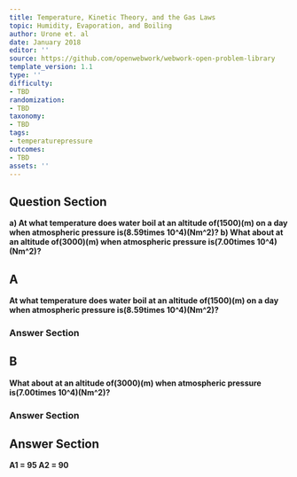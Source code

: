 ```yaml
---
title: Temperature, Kinetic Theory, and the Gas Laws
topic: Humidity, Evaporation, and Boiling
author: Urone et. al
date: January 2018
editor: ''
source: https://github.com/openwebwork/webwork-open-problem-library
template_version: 1.1
type: ''
difficulty:
- TBD
randomization:
- TBD
taxonomy:
- TBD
tags:
- temperaturepressure
outcomes:
- TBD
assets: ''
---
```


## Question Section 

<b>
a) At what temperature does water boil at an altitude of(1500)(m) on a day when atmospheric pressure is(8.59times 10^4)(Nm^2)?
b) What about at an altitude of(3000)(m) when atmospheric pressure is(7.00times 10^4)(Nm^2)?

## A
At what temperature does water boil at an altitude of(1500)(m) on a day when atmospheric pressure is(8.59times 10^4)(Nm^2)?
### Answer Section
## B
What about at an altitude of(3000)(m) when atmospheric pressure is(7.00times 10^4)(Nm^2)?
### Answer Section


## Answer Section

A1 = 95
A2 = 90